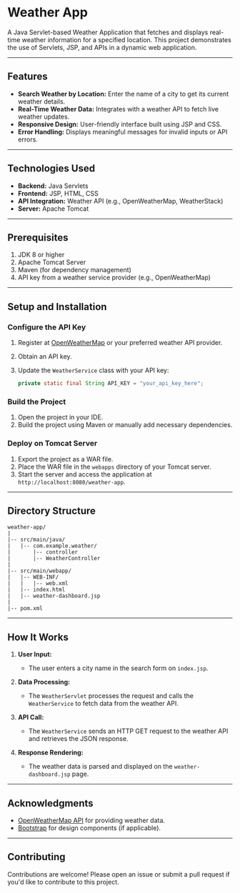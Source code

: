# Weather App

A Java Servlet-based Weather Application that fetches and displays real-time weather information for a specified location. This project demonstrates the use of Servlets, JSP, and APIs in a dynamic web application.

---

## Features

- **Search Weather by Location:** Enter the name of a city to get its current weather details.
- **Real-Time Weather Data:** Integrates with a weather API to fetch live weather updates.
- **Responsive Design:** User-friendly interface built using JSP and CSS.
- **Error Handling:** Displays meaningful messages for invalid inputs or API errors.

---

## Technologies Used

- **Backend:** Java Servlets
- **Frontend:** JSP, HTML, CSS
- **API Integration:** Weather API (e.g., OpenWeatherMap, WeatherStack)
- **Server:** Apache Tomcat

---

## Prerequisites

1. JDK 8 or higher
2. Apache Tomcat Server
3. Maven (for dependency management)
4. API key from a weather service provider (e.g., OpenWeatherMap)

---

## Setup and Installation

### Configure the API Key
1. Register at [OpenWeatherMap](https://openweathermap.org/) or your preferred weather API provider.
2. Obtain an API key.
3. Update the `WeatherService` class with your API key:

   ```java
   private static final String API_KEY = "your_api_key_here";
   ```

### Build the Project
1. Open the project in your IDE.
2. Build the project using Maven or manually add necessary dependencies.

### Deploy on Tomcat Server
1. Export the project as a WAR file.
2. Place the WAR file in the `webapps` directory of your Tomcat server.
3. Start the server and access the application at `http://localhost:8080/weather-app`.

---

## Directory Structure

```
weather-app/
|
|-- src/main/java/
|   |-- com.example.weather/
|       |-- controller
|       |-- WeatherController
|
|-- src/main/webapp/
|   |-- WEB-INF/
|   |   |-- web.xml
|   |-- index.html
|   |-- weather-dashboard.jsp
|
|-- pom.xml
```

---

## How It Works

1. **User Input:**
   - The user enters a city name in the search form on `index.jsp`.

2. **Data Processing:**
   - The `WeatherServlet` processes the request and calls the `WeatherService` to fetch data from the weather API.

3. **API Call:**
   - The `WeatherService` sends an HTTP GET request to the weather API and retrieves the JSON response.

4. **Response Rendering:**
   - The weather data is parsed and displayed on the `weather-dashboard.jsp` page.

---
## Acknowledgments

- [OpenWeatherMap API](https://openweathermap.org/) for providing weather data.
- [Bootstrap](https://getbootstrap.com/) for design components (if applicable).

---

## Contributing

Contributions are welcome! Please open an issue or submit a pull request if you'd like to contribute to this project.
